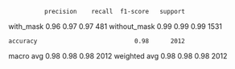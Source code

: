               precision    recall  f1-score   support

   with_mask       0.96      0.97      0.97       481
without_mask       0.99      0.99      0.99      1531

    accuracy                           0.98      2012
   macro avg       0.98      0.98      0.98      2012
weighted avg       0.98      0.98      0.98      2012